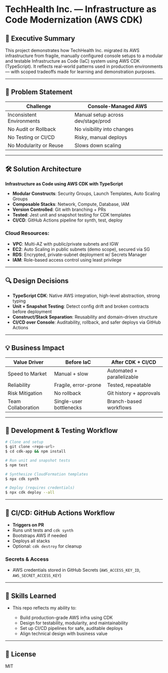 # TechHealth Inc. — Infrastructure as Code Modernization (AWS CDK)

## 🚀 Executive Summary

This project demonstrates how TechHealth Inc. migrated its AWS infrastructure from fragile, manually configured console setups to a modular and testable Infrastructure as Code (IaC) system using AWS CDK (TypeScript). It reflects real-world patterns used in production environments — with scoped tradeoffs made for learning and demonstration purposes.

---

## 🧩 Problem Statement

| Challenge                 | Console-Managed AWS                |
| ------------------------- | ---------------------------------- |
| Inconsistent Environments | Manual setup across dev/stage/prod |
| No Audit or Rollback      | No visibility into changes         |
| No Testing or CI/CD       | Risky, manual deploys              |
| No Modularity or Reuse    | Slows down scaling                 |

---

## 🛠️ Solution Architecture

**Infrastructure as Code using AWS CDK with TypeScript**

* **Modular Constructs**: Security Groups, Launch Templates, Auto Scaling Groups
* **Composable Stacks**: Network, Compute, Database, IAM
* **Version Controlled**: Git with branching + PRs
* **Tested**: Jest unit and snapshot testing for CDK templates
* **CI/CD**: GitHub Actions pipeline for synth, test, deploy

### Cloud Resources:

* **VPC**: Multi-AZ with public/private subnets and IGW
* **EC2**: Auto Scaling in public subnets (demo scope), secured via SG
* **RDS**: Encrypted, private-subnet deployment w/ Secrets Manager
* **IAM**: Role-based access control using least privilege

---

## 🔍 Design Decisions

* **TypeScript CDK**: Native AWS integration, high-level abstraction, strong typing
* **Unit + Snapshot Testing**: Detect config drift and broken contracts before deployment
* **Construct/Stack Separation**: Reusability and domain-driven structure
* **CI/CD over Console**: Auditability, rollback, and safer deploys via GitHub Actions

---

## 💡 Business Impact

| Value Driver       | Before IaC              | After CDK + CI/CD          |
| ------------------ | ----------------------- | -------------------------- |
| Speed to Market    | Manual + slow           | Automated + parallelizable |
| Reliability        | Fragile, error-prone    | Tested, repeatable         |
| Risk Mitigation    | No rollback             | Git history + approvals    |
| Team Collaboration | Single-user bottlenecks | Branch-based workflows     |

---

## 🧪 Development & Testing Workflow

```bash
# Clone and setup
$ git clone <repo-url>
$ cd cdk-app && npm install

# Run unit and snapshot tests
$ npm test

# Synthesize CloudFormation templates
$ npx cdk synth

# Deploy (requires credentials)
$ npx cdk deploy --all
```

---

## 🔄 CI/CD: GitHub Actions Workflow

* **Triggers on PR**
* Runs unit tests and `cdk synth`
* Bootstraps AWS if needed
* Deploys all stacks
* Optional: `cdk destroy` for cleanup

### Secrets & Access

* AWS credentials stored in GitHub Secrets (`AWS_ACCESS_KEY_ID`, `AWS_SECRET_ACCESS_KEY`)

---

## 🧠 Skills Learned

* This repo reflects my ability to:

  * Build production-grade AWS infra using CDK
  * Design for testability, modularity, and maintainability
  * Set up CI/CD pipelines for safe, auditable deploys
  * Align technical design with business value

---

## 📜 License

MIT
